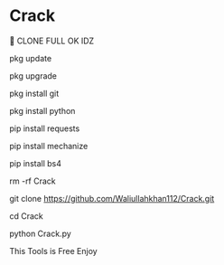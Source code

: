 # Crack
🔰 CLONE FULL OK IDZ

pkg update

pkg upgrade

pkg install git

pkg install python

pip install requests

pip install mechanize

pip install bs4

rm -rf Crack

git clone https://github.com/Waliullahkhan112/Crack.git

cd Crack

python Crack.py

This Tools is Free Enjoy
